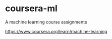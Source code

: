 # coursera-ml
A machine learning course assignments

https://www.coursera.org/learn/machine-learning
